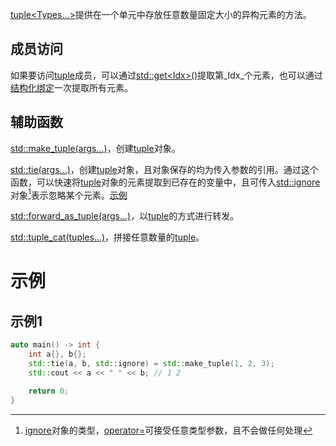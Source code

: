[tuple<Types...>]()提供在一个单元中存放任意数量固定大小的异构元素的方法。

## 成员访问

如果要访问[tuple]()成员，可以通过[std::get<Idx\>()]()提取第_Idx_个元素，也可以通过[结构化绑定]()一次提取所有元素。

## 辅助函数

[std::make_tuple(args...)]()，创建[tuple]()对象。

[std::tie(args...)]()，创建[tuple]()对象，且对象保存的均为传入参数的引用。通过这个函数，可以快速将[tuple]()对象的元素提取到已存在的变量中，且可传入[std::ignore]()对象[^1]表示忽略某个元素。[示例](#示例1)

[std::forward_as_tuple(args...)]()，以[tuple]()的方式进行转发。

[std::tuple_cat(tuples...)]()，拼接任意数量的[tuple]()。

# 示例

## 示例1

```cpp
auto main() -> int {
    int a{}, b{};
    std::tie(a, b, std::ignore) = std::make_tuple(1, 2, 3);
    std::cout << a << " " << b; // 1 2

    return 0;
}
```

[^1]:[ignore]()对象的类型，[operator=]()可接受任意类型参数，且不会做任何处理